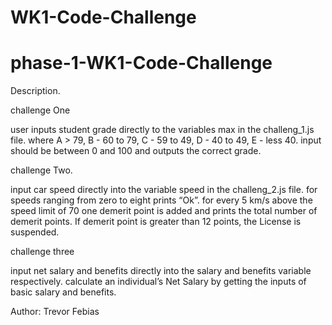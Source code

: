 # WK1-Code-Challenge
# phase-1-WK1-Code-Challenge
Description.

challenge One 

  user inputs student grade directly to the variables max in the challeng_1.js file.
  where A > 79, B - 60 to 79, C -  59 to 49, D - 40 to 49, E - less 40.
 input should be between 0 and 100 and outputs the correct grade.

 challenge Two. 

   input car speed directly into the variable speed in the challeng_2.js file.
   for speeds ranging from zero to eight prints “Ok”. for every 5 km/s above the speed limit of 70 one demerit point is added and prints the total number of demerit points.
   If demerit point is greater than 12 points, the License is suspended.
  
challenge three 

 input net salary and benefits directly into the salary and benefits variable respectively.
calculate an individual’s Net Salary by getting the inputs of basic salary and benefits. 

Author: Trevor Febias
